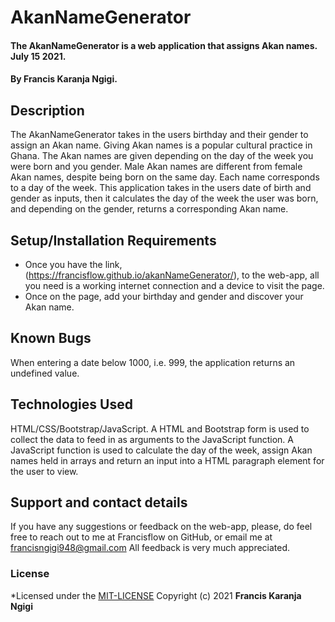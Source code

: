 # AkanNameGenerator
#### The AkanNameGenerator is a web application that assigns Akan names. July 15 2021.
#### By **Francis Karanja Ngigi.**
## Description
The AkanNameGenerator takes in the users birthday and their gender to assign an Akan name. Giving Akan names is a popular cultural practice in Ghana. The Akan names are given depending on the day of the week you were born and you gender. Male Akan names are different from female Akan names, despite being born on the same day. Each name corresponds to a day of the week. This application takes in the users date of birth and gender as inputs, then it calculates the day of the week the user was born, and depending on the gender, returns a corresponding Akan name.
## Setup/Installation Requirements
* Once you have the link, (https://francisflow.github.io/akanNameGenerator/), to the web-app, all you need is a working internet connection and a device to visit the page.
* Once on the page, add your birthday and gender and discover your Akan name.
## Known Bugs
When entering a date below 1000, i.e. 999, the application returns an undefined value.
## Technologies Used
HTML/CSS/Bootstrap/JavaScript.
A HTML and Bootstrap form is used to collect the data to feed in as arguments to the JavaScript function.
A JavaScript function is used to calculate the day of the week, assign Akan names held in arrays and return an input into a HTML paragraph element for the user to view.
## Support and contact details
If you have any suggestions or feedback on the web-app, please, do feel free to reach out to me at Francisflow on GitHub, or email me at francisngigi948@gmail.com
All feedback is very much appreciated.
### License
*Licensed under the [MIT-LICENSE](MIT-LICENSE.txt)
Copyright (c) 2021 **Francis Karanja Ngigi**

